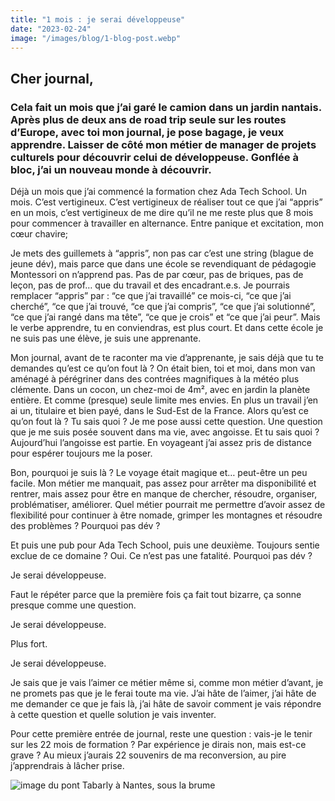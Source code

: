 ```yaml
---
title: "1 mois : je serai développeuse"
date: "2023-02-24"
image: "/images/blog/1-blog-post.webp"
---
```

## Cher journal,


### Cela fait un mois que j’ai garé le camion dans un jardin nantais. Après plus de deux ans de road trip seule sur les routes d’Europe, avec toi mon journal, je pose bagage, je veux apprendre. Laisser de côté mon métier de manager de projets culturels pour découvrir celui de développeuse. Gonflée à bloc, j’ai un nouveau monde à découvrir.



Déjà un mois que j’ai commencé la formation chez Ada Tech School. Un mois. C’est vertigineux. C’est vertigineux de réaliser tout ce que j’ai “appris” en un mois, c’est vertigineux de me dire qu’il ne me reste plus que 8 mois pour commencer à travailler en alternance. Entre panique et excitation, mon cœur chavire;
<br>

Je mets des guillemets à “appris”, non pas car c’est une string (blague de jeune dév), mais parce que dans une école se revendiquant de pédagogie Montessori on n’apprend pas. Pas de par cœur, pas de briques, pas de leçon, pas de prof… que du travail et des encadrant.e.s. Je pourrais remplacer “appris” par : “ce que j’ai travaillé” ce mois-ci, “ce que j’ai cherché”, “ce que j’ai trouvé, “ce que j’ai compris”, “ce que j’ai solutionné”, “ce que j’ai rangé dans ma tête”, “ce que je crois” et “ce que j’ai peur”. Mais le verbe apprendre, tu en conviendras, est plus court. Et dans cette école je ne suis pas une élève, je suis une apprenante.

Mon journal, avant de te raconter ma vie d’apprenante, je sais déjà que tu te demandes qu’est ce qu’on fout là ? On était bien, toi et moi, dans mon van aménagé à pérégriner dans des contrées magnifiques à la météo plus clémente. Dans un cocon, un chez-moi de 4m², avec en jardin la planète entière. Et comme (presque) seule limite mes envies. En plus un travail j’en ai un, titulaire et bien payé, dans le Sud-Est de la France. Alors qu’est ce qu’on fout là ? Tu sais quoi ? Je me pose aussi cette question. Une question que je me suis posée souvent dans ma vie, avec angoisse. Et tu sais quoi ? Aujourd’hui l’angoisse est partie. En voyageant j’ai assez pris de distance pour espérer toujours me la poser.

Bon, pourquoi je suis là ? Le voyage était magique et… peut-être un peu facile. Mon métier me manquait, pas assez pour arrêter ma disponibilité et rentrer, mais assez pour être en manque de chercher, résoudre, organiser, problématiser, améliorer. Quel métier pourrait me permettre d’avoir assez de flexibilité pour continuer à être nomade, grimper les montagnes et résoudre des problèmes ? Pourquoi pas dév ?

Et puis une pub pour Ada Tech School, puis une deuxième. Toujours sentie exclue de ce domaine ? Oui. Ce n’est pas une fatalité. Pourquoi pas dév ?

Je serai développeuse.

Faut le répéter parce que la première fois ça fait tout bizarre, ça sonne presque comme une question.

Je serai développeuse.

Plus fort.

Je serai développeuse.

Je sais que je vais l’aimer ce métier même si, comme mon métier d’avant, je ne promets pas que je le ferai toute ma vie. J’ai hâte de l’aimer, j’ai hâte de me demander ce que je fais là, j’ai hâte de savoir comment je vais répondre à cette question et quelle solution je vais inventer.

Pour cette première entrée de journal, reste une question : vais-je le tenir sur les 22 mois de formation ? Par expérience je dirais non, mais est-ce grave ? Au mieux j’aurais 22 souvenirs de ma reconversion, au pire j’apprendrais à lâcher prise.


![image du pont Tabarly à Nantes, sous la brume](/images/1-blog-post.webp "Toujours voir la beauté du monde")
